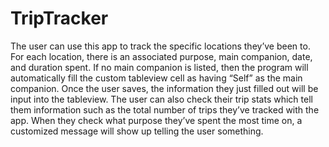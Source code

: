 # TripTracker

The user can use this app to track the specific locations they’ve been to. For each location, there is an associated purpose, main companion, date, and duration spent. If no main companion is listed, then the program will automatically fill the custom tableview cell as having “Self” as the main companion. Once the user saves, the information they just filled out will be input into the tableview. The user can also check their trip stats which tell them information such as the total number of trips they’ve tracked with the app. When they check what purpose they’ve spent the most time on, a customized message will show up telling the user something.
